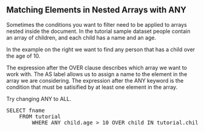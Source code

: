 ## Matching Elements in Nested Arrays with ANY

Sometimes the conditions you want to filter need to be applied to arrays nested inside the document.  In the tutorial sample dataset people contain an array of children, and each child has a name and an age.

In the example on the right we want to find any person that has a child over the age of 10.

The expression after the OVER clause describes which array we want to work with.  The AS label allows us to assign a name to the element in the array we are considering.  The expression after the ANY keyword is the condition that must be satisified by at least one element in the array.

Try changing ANY to ALL.

<pre id="example">
SELECT fname 
    FROM tutorial 
        WHERE ANY child.age > 10 OVER child IN tutorial.children END
</pre>